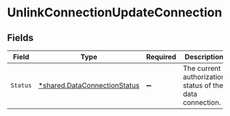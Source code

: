 # UnlinkConnectionUpdateConnection


## Fields

| Field                                                                       | Type                                                                        | Required                                                                    | Description                                                                 |
| --------------------------------------------------------------------------- | --------------------------------------------------------------------------- | --------------------------------------------------------------------------- | --------------------------------------------------------------------------- |
| `Status`                                                                    | [*shared.DataConnectionStatus](../../models/shared/dataconnectionstatus.md) | :heavy_minus_sign:                                                          | The current authorization status of the data connection.                    |